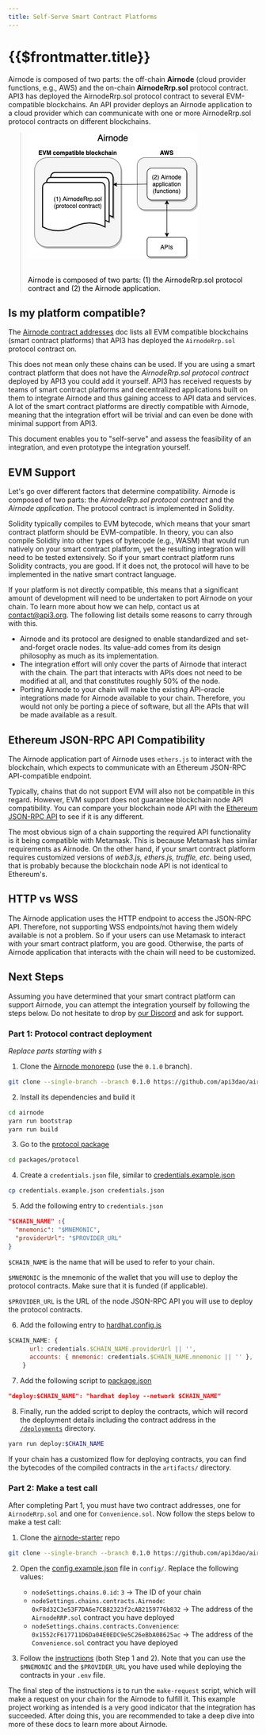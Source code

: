 ```yaml
---
title: Self-Serve Smart Contract Platforms
---
```


# {{$frontmatter.title}}

<TocHeader />
<TOC class="table-of-contents" :include-level="[2,3]" />

Airnode is composed of two parts: the off-chain **Airnode** (cloud provider functions, e.g., AWS) and the on-chain **AirnodeRrp.sol** protocol contract. API3 has deployed the AirnodeRrp.sol protocol contract to several EVM-compatible blockchains. An API provider deploys an Airnode application to a cloud provider which can communicate with one or more AirnodeRrp.sol protocol contracts on different blockchains.

> ![2-parts](../assets/images/airnode-is-2-parts.png)
<br/><br/>
> <p class="diagram-line" style="color:black;">Airnode is composed of two parts: (1) the AirnodeRrp.sol protocol contract and (2) the Airnode application.</p>

## Is my platform compatible?

The [Airnode contract addresses](../reference/airnode-addresses.md) doc lists all EVM compatible blockchains (smart contract platforms) that API3 has deployed the `AirnodeRrp.sol` protocol contract on.

This does not mean only these chains can be used. If you are using a smart contract platform that does not have the _AirnodeRrp.sol protocol contract_ deployed by API3 you could add it yourself. API3 has received requests by teams of smart contract platforms and decentralized applications built on them to integrate Airnode and thus gaining access to API data and services. A lot of the smart contract platforms are directly compatible with Airnode, meaning that the integration effort will be trivial and can even be done with minimal support from API3.

This document enables you to "self-serve" and assess the feasibility of an integration, and even prototype the integration yourself. 

## EVM Support

Let's go over different factors that determine compatibility. Airnode is composed of two parts: the _AirnodeRrp.sol protocol contract_ and the _Airnode application_. The protocol contract is implemented in Solidity.

Solidity typically compiles to EVM bytecode, which means that your smart contract platform should be EVM-compatible. In theory, you can also compile Solidity into other types of bytecode (e.g., WASM) that would run natively on your smart contract platform, yet the resulting integration will need to be tested extensively. So if your smart contract platform runs Solidity contracts, you are good.
If it does not, the protocol will have to be implemented in the native smart contract language.

If your platform is not directly compatible, this means that a significant amount of development will need to be undertaken to port Airnode on your chain. To learn more about how we can help, contact us at contact@api3.org. The following list details some reasons to carry through with this.

- Airnode and its protocol are designed to enable standardized and set-and-forget oracle nodes. Its value-add comes from its design philosophy as much as its implementation.
- The integration effort will only cover the parts of Airnode that interact with the chain. The part that interacts with APIs does not need to be modified at all, and that constitutes roughly 50% of the node.
- Porting Airnode to your chain will make the existing API–oracle integrations made for Airnode available to your chain. Therefore, you would not only be porting a piece of software, but all the APIs that will be made available as a result.

## Ethereum JSON-RPC API Compatibility

The Airnode application part of Airnode uses `ethers.js` to interact with the blockchain, which expects to communicate with an Ethereum JSON-RPC API-compatible endpoint.

Typically, chains that do not support EVM will also not be compatible in this regard.
However, EVM support does not guarantee blockchain node API compatibility. You can compare your blockchain node API with the [ Ethereum JSON-RPC API](https://eth.wiki/json-rpc/API) to see if it is any different.

The most obvious sign of a chain supporting the required API functionality is it being compatible with Metamask. This is because Metamask has similar requirements as Airnode. On the other hand, if your smart contract platform requires customized versions of _web3.js, ethers.js, truffle, etc._ being used, that is probably because the blockchain node API is not identical to Ethereum's.

## HTTP vs WSS

The Airnode application uses the HTTP endpoint to access the JSON-RPC API. Therefore, not supporting WSS endpoints/not having them widely available is not a problem. So if your users can use Metamask to interact with your smart contract platform, you are good. Otherwise, the parts of Airnode application that interacts with the chain will need to be customized.

## Next Steps

Assuming you have determined that your smart contract platform can support Airnode, you can attempt the integration yourself by following the steps below. Do not hesitate to drop by [our Discord](https://discord.gg/qnRrcfnm5W) and ask for support.

### Part 1: Protocol contract deployment

*Replace parts starting with `$`*

1. Clone the [Airnode monorepo](https://github.com/api3dao/airnode) (use the `0.1.0` branch).

```sh
git clone --single-branch --branch 0.1.0 https://github.com/api3dao/airnode.git
```

2. Install its dependencies and build it

```sh
cd airnode
yarn run bootstrap
yarn run build
```

3. Go to the [protocol package](https://github.com/api3dao/airnode/tree/pre-alpha/packages/protocol)

```sh
cd packages/protocol
```

4. Create a `credentials.json` file, similar to [credentials.example.json](https://github.com/api3dao/airnode/blob/pre-alpha/packages/protocol/credentials.example.json)

```sh
cp credentials.example.json credentials.json
```

5. Add the following entry to `credentials.json`

```json
"$CHAIN_NAME" :{
  "mnemonic": "$MNEMONIC",
  "providerUrl": "$PROVIDER_URL"
}
```

`$CHAIN_NAME` is the name that will be used to refer to your chain.

`$MNEMONIC` is the mnemonic of the wallet that you will use to deploy the protocol contracts.
Make sure that it is funded (if applicable).

`$PROVIDER_URL` is the URL of the node JSON-RPC API you will use to deploy the protocol contracts.

6. Add the following entry to [hardhat.config.js](https://github.com/api3dao/airnode/blob/pre-alpha/packages/protocol/hardhat.config.js)

```js
$CHAIN_NAME: {
      url: credentials.$CHAIN_NAME.providerUrl || '',
      accounts: { mnemonic: credentials.$CHAIN_NAME.mnemonic || '' },
    }
```

7. Add the following script to [package.json](https://github.com/api3dao/airnode/blob/pre-alpha/packages/protocol/package.json)

```json
"deploy:$CHAIN_NAME": "hardhat deploy --network $CHAIN_NAME"
```

8. Finally, run the added script to deploy the contracts, which will record the deployment details including the contract address in the [`/deployments`](https://github.com/api3dao/airnode/tree/pre-alpha/packages/protocol/deployments) directory.

```sh
yarn run deploy:$CHAIN_NAME
```

If your chain has a customized flow for deploying contracts, you can find the bytecodes of the compiled contracts in the `artifacts/` directory.

### Part 2: Make a test call

After completing Part 1, you must have two contract addresses, one for `AirnodeRrp.sol` and one for `Convenience.sol`.
Now follow the steps below to make a test call:

1. Clone the [airnode-starter](https://github.com/api3dao/airnode-starter/tree/pre-alpha) repo

```sh
git clone --single-branch --branch 0.1.0 https://github.com/api3dao/airnode-starter.git
```

2. Open the [config.example.json](https://github.com/api3dao/airnode-starter/blob/pre-alpha/config/config.example.json) file in `config/`.
Replace the following values:

    - `nodeSettings.chains.0.id`: `3` -> The ID of your chain
    - `nodeSettings.chains.contracts.Airnode`: `0xF8d32C3e53F7DA6e7CB82323f2cAB2159776b832` -> The address of the `AirnodeRRP.sol` contract you have deployed
    - `nodeSettings.chains.contracts.Convenience`: `0x1552cF617711D6Da04E0EDC9e5C26eBbA08625ac` -> The address of the `Convenience.sol` contract you have deployed

3. Follow the [instructions](https://github.com/api3dao/airnode-starter/tree/pre-alpha#setup#setup) (both Step 1 and 2). Note that you can use the `$MNEMONIC` and the `$PROVIDER_URL` you have used while deploying the contracts in your `.env` file.

The final step of the instructions is to run the `make-request` script, which will make a request on your chain for the Airnode to fulfill it. This example project working as intended is a very good indicator that the integration has succeeded. After doing this, you are recommended to take a deep dive into more of these docs to learn more about Airnode.
